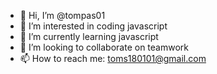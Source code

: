 - 👋 Hi, I’m @tompas01
- 👀 I’m interested in coding javascript
- 🌱 I’m currently learning javascript
- 💞️ I’m looking to collaborate on teamwork
- 📫 How to reach me: toms180101@gmail.com

<!---
tompas01/tompas01 is a ✨ special ✨ repository because its `README.md` (this file) appears on your GitHub profile.
You can click the Preview link to take a look at your changes.
--->
